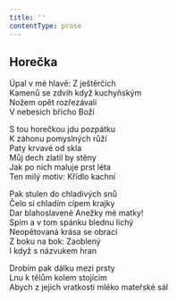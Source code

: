 ```yaml
---
title: ''
contentType: prose
---
```


## Horečka

Úpal v mé hlavě: Z ještěrčích  
Kamenů se zdvih když kuchyňským  
Nožem opět rozřezávali  
V nebesích břicho Boží

S tou horečkou jdu pozpátku  
K záhonu pomyslných růží  
Paty krvavé od skla  
Můj dech zlatil by stěny  
Jak po nich maluje prst léta  
Ten milý motiv: Křídlo kachní

Pak stulen do chladivých snů  
Čelo si chladím cípem krajky  
Dar blahoslavené Anežky mé matky!  
Spím a v tom spánku blednu lichý  
Neopětovaná krása se obrací  
Z boku na bok: Zaoblený  
I když s názvukem hran

Drobím pak dálku mezi prsty  
Lnu k tělům kolem stojícím  
Abych z jejich vratkosti mléko mateřské sál
